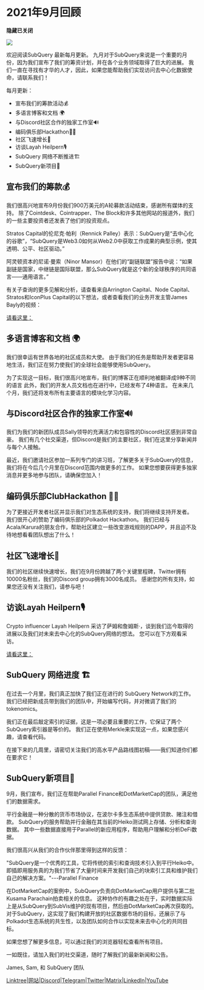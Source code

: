 # 2021年9月回顾

**隐藏已关闭**

![](https://miro.medium.com/max/700/1*nU7PnYFMR6MMBfccYE_Ujg.png)

欢迎阅读SubQuery 最新每月更新。 九月对于SubQuery来说是一个重要的月份，因为我们宣布了我们的筹资计划，并在各个业务领域取得了巨大的进展。 我们一直在寻找有才华的人才，因此，如果您能帮助我们实现访问去中心化数据使命，请联系我们！

每月更新：

- 宣布我们的筹款活动💰
- 多语言博客和文档 🌍
- 与Discord社区合作的独家工作室🔊
- 编码俱乐部Hackathon👩‍🎓
- 社区飞速增长🚀
- 访谈Layah Heilpern🎙
- SubQuery 网络不断推进🏗
- SubQuery新项目🤝

## 宣布我们的筹款💰

我们很高兴地宣布9月份我们900万美元的A轮募款活动结束，感谢所有媒体的支持。 除了Cointdesk、Cointrapper、The Block和许多其他网站的报道外，我们的一些主要投资者还发表了他们的投资观点。

Stratos Capital的伦尼克·帕利（Rennick Palley）表示：SubQuery是“去中心化的谷歌”，“SubQuery是Web3.0如何从Web2.0中获取工作成果的典型示例，使其透明、公平、社区驱动。”

阿灵顿资本的尼诺·曼索（Ninor Mansor）在他们的“副链联盟”报告中说：“如果副链是国家，中继链是国际联盟，那么SubQuery就是这个新的全球秩序的共同语言——通用语言。”

有关子查询的更多见解和分析，请查看来自Arrington Capital、Node Capital、Stratos和IconPlus Capital的以下想法，或者查看我们的业务开发主管James Bayly的视频：

[请看这里：](https://youtu.be/NRn3E-ERIds)

## 多语言博客和文档 🌍

我们很幸运有世界各地的社区成员和大使。 由于我们的任务是帮助开发者更容易地生活，我们正在努力使我们的全球社会能够使用SubQuery。

为了实现这一目标，我们很高兴地宣布，我们的博客正在顺利地被翻译成9种不同的语言 此外，我们的开发人员文档也在进行中，已经发布了4种语言。 在未来几个月，我们还将发布所有主要语言的模块化学习内容。

## 与Discord社区合作的独家工作室🔊

我们为我们的新团队成员Sally领导的充满活力和包容性的Discord社区感到非常自豪。 我们有几个社交渠道，但Discord是我们的主要社区，我们在这里分享新闻并与每个人接触。

最近，我们邀请社区参加一系列专门的讲习班，了解更多关于SubQuery的信息，我们将在今后几个月里在Discord范围内做更多的工作。 如果您想要获得更多独家消息并更多地参与团队，请确保您加入！

## 编码俱乐部ClubHackathon 👩‍🎓

为了更接近开发者社区并显示我们对生态系统的支持，我们将继续支持开发者。 我们很开心的赞助了编码俱乐部的Polkadot Hackathon。 我们已经与Acala/Karura的朋友合作，帮助社区建立一些改变游戏规则的DAPP，并且迫不及待地想看看团队想出了什么！

## 社区飞速增长🚀

我们的社区继续快速增长，我们在9月份跨越了两个关键里程碑，Twitter拥有10000名粉丝，我们的Discord group拥有3000名成员。 感谢您的所有支持，如果您还没有关注我们，请参与吧！

## 访谈Layah Heilpern🎙

Crypto influencer Layah Heilpern 采访了萨姆和詹姆斯·，谈到我们迄今取得的进展以及我们对未来去中心化的SubQuery网络的想法。 您可以在下方观看采访。

[请看这里：](https://youtu.be/WApnpFjEofg)

## SubQuery 网络进度 🏗

在过去一个月里，我们真正加快了我们正在进行的 SubQuery Network的工作。 我们已经把新成员带到我们的团队中，开始编写代码，并对微调了我们的tokenomics。

我们正在最后敲定索引的证据，这是一项必要且重要的工作，它保证了两个SubQuery索引器是等价的。 我们正在使用Merkle来实现这一点，如果您感兴趣，请查看代码。

在接下来的几周里，请密切关注我们的高水平产品路线图初稿——我们知道你们都在要求它！

## SubQuery新项目🤝

9月，我们宣布，我们正在帮助Parallel Finance和DotMarketCap的团队，满足他们的数据需求。

平行金融是一种分散的货币市场协议，在波尔卡多生态系统中提供贷款、赌注和借款。 SubQuery的服务帮助并行金融在其当前的Heiko测试网上存储、分析和查询数据。 其中一些数据直接用于Parallel的新应用程序，帮助用户理解和分析DeFi数据。

我们很高兴从我们的合作伙伴那里得到这样的反馈：

"SubQuery是一个优秀的工具，它将传统的索引和查询技术引入到平行Heiko中。 即插即用服务真的为我们节省了大量时间来开发我们自己的块索引工具和维护我们自己的解决方案。"---Parallel Finance

在DotMarketCap的案例中，SubQuery负责向DotMarketCap用户提供与第二批Kusama Parachain拍卖相关的信息。 这种协作的有趣之处在于，实时数据实际上是从SubQuery到SubVis维护的现有项目，然后由DotMarketCap再次获取的。 对于SubQuery，这实现了我们构建开放的社区数据市场的目标，还展示了与Polkadot生态系统的共生性，以及团队如何合作以实现未来去中心化的共同目标。

如果您想了解更多信息，可以通过我们的浏览器轻松查看所有项目。

一如既往，请加入我们的社交渠道，随时了解我们的最新新闻和公告。

James, Sam, 和 SubQuery 团队

[Linktree](https://linktr.ee/subquerynetwork)|[网站](https://subquery.network/)|[Discord](https://discord.com/invite/78zg8aBSMG)|[Telegram](https://t.me/subquerynetwork)|[Twitter](https://twitter.com/subquerynetwork)|[Matrix](https://matrix.to/#/#subquery:matrix.org)|[LinkedIn](https://www.linkedin.com/company/subquery)|[YouTube](https://www.youtube.com/channel/UCi1a6NUUjegcLHDFLr7CqLw)
